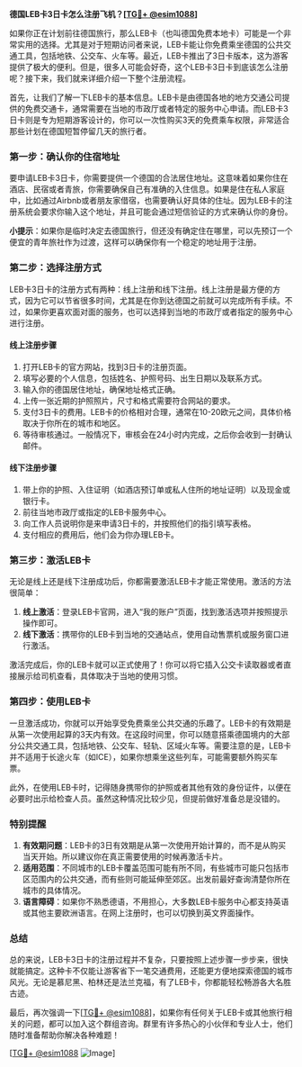 **德国LEB卡3日卡怎么注册飞机？[[TG💪+ @esim1088](https://t.me/s/esim1088)]**

如果你正在计划前往德国旅行，那么LEB卡（也叫德国免费本地卡）可能是一个非常实用的选择。尤其是对于短期访问者来说，LEB卡能让你免费乘坐德国的公共交通工具，包括地铁、公交车、火车等。最近，LEB卡推出了3日卡版本，这为游客提供了极大的便利。但是，很多人可能会好奇，这个LEB卡3日卡到底该怎么注册呢？接下来，我们就来详细介绍一下整个注册流程。

首先，让我们了解一下LEB卡的基本信息。LEB卡是由德国各地的地方交通公司提供的免费交通卡，通常需要在当地的市政厅或者特定的服务中心申请。而LEB卡3日卡则是专为短期游客设计的，你可以一次性购买3天的免费乘车权限，非常适合那些计划在德国短暂停留几天的旅行者。

### **第一步：确认你的住宿地址**
要申请LEB卡3日卡，你需要提供一个德国的合法居住地址。这意味着如果你住在酒店、民宿或者青旅，你需要确保自己有准确的入住信息。如果是住在私人家庭中，比如通过Airbnb或者朋友家借宿，也需要确认好具体的住址。因为LEB卡的注册系统会要求你输入这个地址，并且可能会通过短信验证的方式来确认你的身份。

**小提示**：如果你是临时决定去德国旅行，但还没有确定住在哪里，可以先预订一个便宜的青年旅社作为过渡，这样可以确保你有一个稳定的地址用于注册。

### **第二步：选择注册方式**
LEB卡3日卡的注册方式有两种：线上注册和线下注册。线上注册是最方便的方式，因为它可以节省很多时间，尤其是在你到达德国之前就可以完成所有手续。不过，如果你更喜欢面对面的服务，也可以选择到当地的市政厅或者指定的服务中心进行注册。

#### **线上注册步骤**
1. 打开LEB卡的官方网站，找到3日卡的注册页面。
2. 填写必要的个人信息，包括姓名、护照号码、出生日期以及联系方式。
3. 输入你的德国居住地址，确保地址格式正确。
4. 上传一张近期的护照照片，尺寸和格式需要符合网站的要求。
5. 支付3日卡的费用。LEB卡的价格相对合理，通常在10-20欧元之间，具体价格取决于你所在的城市和地区。
6. 等待审核通过。一般情况下，审核会在24小时内完成，之后你会收到一封确认邮件。

#### **线下注册步骤**
1. 带上你的护照、入住证明（如酒店预订单或私人住所的地址证明）以及现金或银行卡。
2. 前往当地市政厅或指定的LEB卡服务中心。
3. 向工作人员说明你是来申请3日卡的，并按照他们的指引填写表格。
4. 支付相应的费用后，他们会为你办理LEB卡。

### **第三步：激活LEB卡**
无论是线上还是线下注册成功后，你都需要激活LEB卡才能正常使用。激活的方法很简单：

1. **线上激活**：登录LEB卡官网，进入“我的账户”页面，找到激活选项并按照提示操作即可。
2. **线下激活**：携带你的LEB卡到当地的交通站点，使用自动售票机或服务窗口进行激活。

激活完成后，你的LEB卡就可以正式使用了！你可以将它插入公交卡读取器或者直接展示给司机查看，具体取决于当地的使用习惯。

### **第四步：使用LEB卡**
一旦激活成功，你就可以开始享受免费乘坐公共交通的乐趣了。LEB卡的有效期是从第一次使用起算的3天内有效。在这段时间里，你可以随意搭乘德国境内的大部分公共交通工具，包括地铁、公交车、轻轨、区域火车等。需要注意的是，LEB卡并不适用于长途火车（如ICE），如果你想乘坐这些列车，可能需要额外购买车票。

此外，在使用LEB卡时，记得随身携带你的护照或者其他有效的身份证件，以便在必要时出示给检查人员。虽然这种情况比较少见，但提前做好准备总是没错的。

### **特别提醒**
1. **有效期问题**：LEB卡的3日有效期是从第一次使用开始计算的，而不是从购买当天开始。所以建议你在真正需要使用的时候再激活卡片。
2. **适用范围**：不同城市的LEB卡覆盖范围可能有所不同，有些城市可能只包括市区范围内的公共交通，而有些则可能延伸至郊区。出发前最好查询清楚你所在城市的具体情况。
3. **语言障碍**：如果你不熟悉德语，不用担心，大多数LEB卡服务中心都支持英语或其他主要欧洲语言。在网上注册时，也可以切换到英文界面操作。

### **总结**
总的来说，LEB卡3日卡的注册过程并不复杂，只要按照上述步骤一步步来，很快就能搞定。这种卡不仅能让游客省下一笔交通费用，还能更方便地探索德国的城市风光。无论是慕尼黑、柏林还是法兰克福，有了LEB卡，你都能轻松畅游各大名胜古迹。

最后，再次强调一下[[TG💪+ @esim1088](https://t.me/s/esim1088)]，如果你有任何关于LEB卡或其他旅行相关的问题，都可以加入这个群组咨询。群里有许多热心的小伙伴和专业人士，他们随时准备帮助你解决各种难题！

[[TG💪+ @esim1088](https://t.me/s/esim1088) ![Image](https://i.postimg.cc/4NQfJmqS/Snipaste-2025-05-13-00-14-12.png)]
